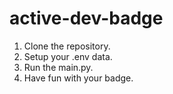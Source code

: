 # active-dev-badge

1. Clone the repository.
2. Setup your .env data.
3. Run the main.py.
4. Have fun with your badge.
